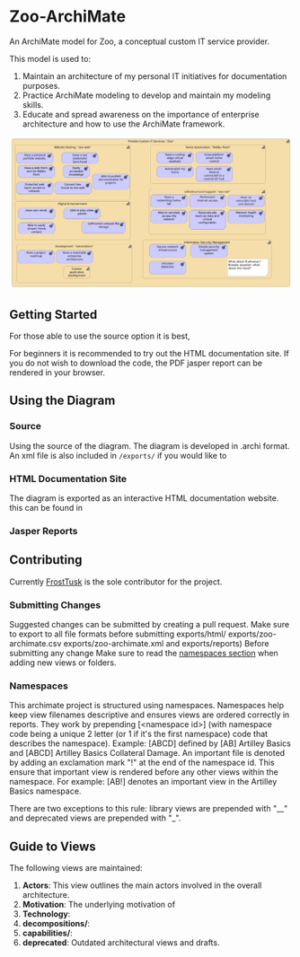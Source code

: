 # Zoo-ArchiMate
An ArchiMate model for Zoo, a conceptual custom IT service provider.

This model is used to:
1) Maintain an architecture of my personal IT initiatives for documentation purposes.
2) Practice ArchiMate modeling to develop and maintain my modeling skills.
3) Educate and spread awareness on the importance of enterprise architecture and how to use the ArchiMate framework.

![](cover-capability-map.jpg)

## Getting Started
For those able to use the source option it is best,

For beginners it is recommended to try out the HTML documentation site.
If you do not wish to download the code, the PDF jasper report can be rendered in your browser.

## Using the Diagram

### Source
Using the source of the diagram.
The diagram is developed in .archi format.
An xml file is also included in ```/exports/``` if you would like to 

### HTML Documentation Site
The diagram is exported as an interactive HTML documentation website.
this can be found in

### Jasper Reports

## Contributing
Currently [FrostTusk](github.com/FrostTusk) is the sole contributor for the project.

### Submitting Changes
Suggested changes can be submitted by creating a pull request.
Make sure to export to all file formats before submitting exports/html/ exports/zoo-archimate.csv exports/zoo-archimate.xml and exports/reports)
Before submitting any change
Make sure to read the [namespaces section](#Namespaces) when adding new views or folders.

### Namespaces
This archimate project is structured using namespaces.
Namespaces help keep view filenames descriptive and ensures views are ordered correctly in reports.
They work by prepending [\<namespace id\>] (with namespace code being a unique 2 letter (or 1 if it's the first namespace) code that describes the namespace).
Example: [ABCD] defined by [AB] Artilley Basics and [ABCD] Artilley Basics Collateral Damage.
An important file is denoted by adding an exclamation mark "!" at the end of the namespace id.
This ensure that important view is rendered before any other views within the namespace.
For example: [AB!] denotes an important view in the Artilley Basics namespace.


There are two exceptions to this rule: library views are prepended with "__" and deprecated views are prepended with "_".

## Guide to Views
The following views are maintained:
1. **Actors**: This view outlines the main actors involved in the overall architecture.
2. **Motivation**: The underlying motivation of
3. **Technology**:
4. **decompositions/**: 
5. **capabilities/**:
6. **deprecated**: Outdated architectural views and drafts.
